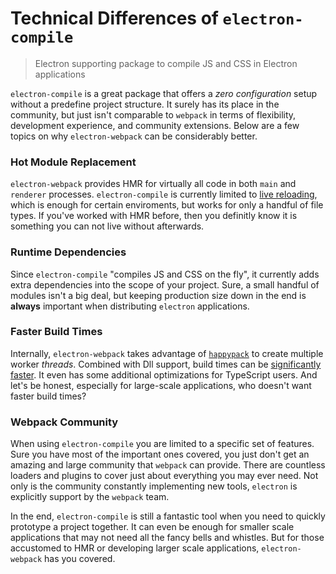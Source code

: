 # Technical Differences of `electron-compile`
> Electron supporting package to compile JS and CSS in Electron applications

`electron-compile` is a great package that offers a *zero configuration* setup without a predefine project structure. It surely has its place in the community, but just isn't comparable to `webpack` in terms of flexibility, development experience, and community extensions. Below are a few topics on why `electron-webpack` can be considerably better.

### Hot Module Replacement
`electron-webpack` provides HMR for virtually all code in both `main` and `renderer` processes. `electron-compile` is currently limited to [live reloading](https://github.com/electron/electron-compile#live-reload--hot-module-reloading), which is enough for certain enviroments, but works for only a handful of file types. If you've worked with HMR before, then you definitly know it is something you can not live without afterwards.

### Runtime Dependencies
Since `electron-compile` "compiles JS and CSS on the fly", it currently adds extra dependencies into the scope of your project. Sure, a small handful of modules isn't a big deal, but keeping production size down in the end is **always** important when distributing `electron` applications.

### Faster Build Times
Internally, `electron-webpack` takes advantage of [`happypack`](https://github.com/amireh/happypack) to create multiple worker *threads*. Combined with Dll support, build times can be [significantly faster](https://github.com/amireh/happypack#benchmarks). It even has some additional optimizations for TypeScript users. And let's be honest, especially for large-scale applications, who doesn't want faster build times?

### Webpack Community
When using `electron-compile` you are limited to a specific set of features. Sure you have most of the important ones covered, you just don't get an amazing and large community that `webpack` can provide. There are countless loaders and plugins to cover just about everything you may ever need. Not only is the community constantly implementing new tools, `electron` is explicitly support by the `webpack` team.

In the end, `electron-compile` is still a fantastic tool when you need to quickly prototype a project together. It can even be enough for smaller scale applications that may not need all the fancy bells and whistles. But for those accustomed to HMR or developing larger scale applications, `electron-webpack` has you covered.
